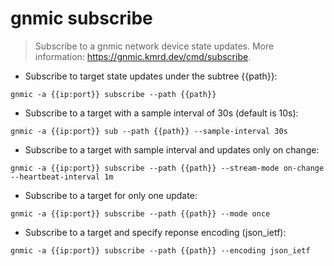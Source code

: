 # gnmic subscribe

> Subscribe to a gnmic network device state updates.
> More information: <https://gnmic.kmrd.dev/cmd/subscribe>.

- Subscribe to target state updates under the subtree {{path}}:

`gnmic -a {{ip:port}} subscribe --path {{path}}`

- Subscribe to a target with a sample interval of 30s (default is 10s):

`gnmic -a {{ip:port}} sub --path {{path}} --sample-interval 30s`

- Subscribe to a target with sample interval and updates only on change:

`gnmic -a {{ip:port}} subscribe --path {{path}} --stream-mode on-change --heartbeat-interval 1m`

- Subscribe to a target for only one update:

`gnmic -a {{ip:port}} subscribe --path {{path}} --mode once`

- Subscribe to a target and specify reponse encoding (json_ietf):

`gnmic -a {{ip:port}} subscribe --path {{path}} --encoding json_ietf`

